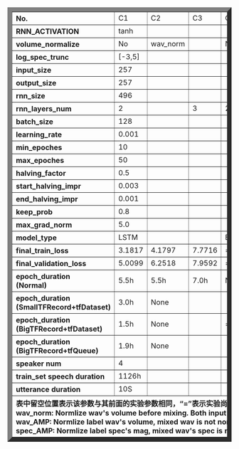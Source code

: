 
<table border="10">
<tr align="left"><th>No.</th>
<td>C1</td><td>C2</td><td>C3</td><td>C4</td><td>C5</td>
<td>C6</td><td>C7</td><td>C8</td><td>C9</td><td>C10</td>
<td>C11</td>
</tr>

<tr align="left"><th>RNN_ACTIVATION</th>
<td>tanh</td><td></td><td></td><td></td><td></td><td></td><td></td><td></td>
<td></td><td></td><td>softmax</td>
</tr>

<tr align="left"><th>volume_normalize</th>
<td>No</td><td>wav_norm</td><td></td><td>No</td><td>wav_norm</td>
<td>No</td><td></td><td></td><td></td><td></td>
<td></td><td>wav_norm</td><td>wav_AMP</td><td>spec_AMP</td>
</tr>

<tr align="left"><th>log_spec_trunc</th>
<td>[-3,5]</td><td></td><td></td><td></td><td></td>
<td></td><td></td><td></td><td></td><td>[-3,7]</td>
<td></td>
</tr>

<tr align="left"><th>input_size</th>
<td>257</td><td></td><td></td><td></td><td></td>
<td></td><td></td><td></td><td></td><td></td>
<td></td>
</tr>

<tr align="left"><th>output_size</th>
<td>257</td><td></td><td></td><td></td><td></td>
<td></td><td></td><td></td><td></td><td></td>
<td></td>
</tr>

<tr align="left"><th>rnn_size</th>
<td>496</td><td></td><td></td><td></td><td>1024</td>
<td>496</td><td></td><td></td><td>1024</td><td>496</td>
<td></td>
</tr>

<tr align="left"><th>rnn_layers_num</th>
<td>2</td><td></td><td>3</td><td>2</td><td>3</td>
<td>2</td><td></td><td>1</td><td>2</td><td></td>
<td></td>
</tr>

<tr align="left"><th>batch_size</th>
<td>128</td><td></td><td></td><td></td><td>64</td>
<td>256</td><td></td><td></td><td>128</td><td>256</td>
<td></td>
</tr>

<tr align="left"><th>learning_rate</th>
<td>0.001</td><td></td><td></td><td></td><td>0.002</td>
<td>0.001</td><td></td><td></td><td></td><td></td>
<td></td>
</tr>

<tr align="left"><th>min_epoches</th>
<td>10</td><td></td><td></td><td></td><td></td>
<td></td><td></td><td></td><td></td><td></td>
<td></td>
</tr>

<tr align="left"><th>max_epoches</th>
<td>50</td><td></td><td></td><td></td><td></td>
<td></td><td></td><td></td><td></td><td></td>
<td></td>
</tr>

<tr align="left"><th>halving_factor</th>
<td>0.5</td><td></td><td></td><td></td><td></td>
<td>0.7</td><td></td><td></td><td></td><td></td>
<td></td>
</tr>

<tr align="left"><th>start_halving_impr</th>
<td>0.003</td><td></td><td></td><td></td><td></td>
<td></td><td></td><td></td><td></td><td></td>
<td></td>
</tr>

<tr align="left"><th>end_halving_impr</th>
<td>0.001</td><td></td><td></td><td></td><td></td>
<td>0.0005</td><td></td><td></td><td></td><td></td>
<td></td>
</tr>

<tr align="left"><th>keep_prob</th>
<td>0.8</td><td></td><td></td><td></td><td></td>
<td></td><td></td><td></td><td></td><td></td>
<td></td>
</tr>

<tr align="left"><th>max_grad_norm</th>
<td>5.0</td><td></td><td></td><td></td><td></td>
<td></td><td></td><td></td><td></td><td></td>
<td></td>
</tr>

<tr align="left"><th>model_type</th>
<td>LSTM</td><td></td><td></td><td>BLSTM</td><td>LSTM</td>
<td>BLSTM</td><td>LSTM</td><td>BLSTM</td><td></td><td></td>
<td></td>
</tr>

<tr align="left"><th>final_train_loss</th>
<td>3.1817</td><td>4.1797</td><td>7.7716</td><td>=</td><td>7.5969</td>
<td>3.0427(0.9128)</td><td>3.8880(1.1664)</td><td>=</td><td>=</td><td>=</td>
<td>=</td>
</tr>

<tr align="left"><th>final_validation_loss</th>
<td>5.0099</td><td>6.2518</td><td>7.9592</td><td>=</td><td>7.7481</td>
<td>3.0610(0.9183)</td><td>3.9230(1.1769)</td><td>=</td><td>=</td><td>=</td>
<td>=</td>
</tr>

<tr align="left">
<th>epoch_duration<br>(Normal)</th>
<td>5.5h</td><td>5.5h</td><td>7.0h</td><td>None</td><td>9.0h</td>
<td>None</td><td></td><td></td><td></td><td></td>
<td></td>
</tr>

<tr align="left"><th>epoch_duration<br>(SmallTFRecord+tfDataset)</th>
<td>3.0h</td><td>None</td><td></td><td></td><td></td>
<td></td><td></td><td></td><td></td><td></td>
<td></td>
</tr>

<tr align="left"><th>epoch_duration<br>(BigTFRecord+tfDataset)</th>
<td>1.5h</td><td>None</td><td></td><td>=</td><td>None</td>
<td>1.8h</td><td>1.2h</td><td>=</td><td>5.9h</td><td>=</td>
<td>=</td>
</tr>

<tr align="left"><th>epoch_duration<br>(BigTFRecord+tfQueue)</th>
<td>1.9h</td><td>None</td><td></td><td></td><td></td>
<td></td><td></td><td></td><td></td><td></td>
<td></td>
</tr>

<tr align="left"><th>speaker num</th>
<td>4</td><td></td><td></td><td></td><td></td>
<td>90</td><td></td><td></td><td></td><td></td>
<td></td>
</tr>

<tr align="left"><th>train_set speech duration</th>
<td>1126h</td><td></td><td></td><td></td><td></td>
<td>1166h</td><td></td><td></td><td></td><td></td>
<td></td>
</tr>

<tr align="left"><th>utterance duration</th>
<td>10S</td><td></td><td></td><td></td><td></td>
<td>3S</td><td></td><td></td><td></td><td></td>
<td></td>
</tr>

<tr align="left"><th colspan='120'>表中留空位置表示该参数与其前面的实验参数相同，“=”表示实验尚未得出结果或未进行该实验。<br>
wav_norm: Normlize wav's volume before mixing. Both input and label are normlized.<br>
wav_AMP: Normlize label wav's volume, mixed wav is not normlized. Just label are normlized.<br>
spec_AMP: Normlize label spec's mag, mixed wav's spec is not normlized. Just label are normlized.<br>
</th>
</tr>
</table>
